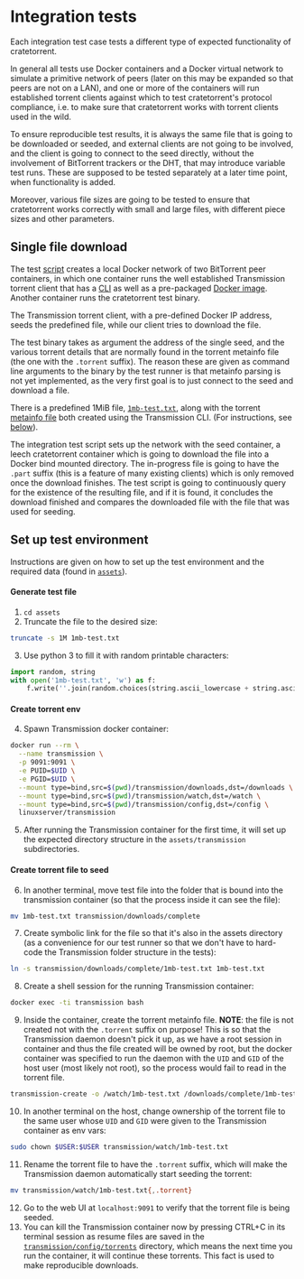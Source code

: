 # Integration tests

Each integration test case tests a different type of expected functionality of
cratetorrent.

In general all tests use Docker containers and a Docker virtual network to
simulate a primitive network of peers (later on this may be expanded so that
peers are not on a LAN), and one or more of the containers will run established
torrent clients against which to test cratetorrent's protocol compliance, i.e.
to make sure that cratetorrent works with torrent clients used in the wild.

To ensure reproducible test results, it is always the same file that is going to
be downloaded or seeded, and external clients are not going to be involved, and
the client is going to connect to the seed directly, without the involvement of
BitTorrent trackers or the DHT, that may introduce variable test runs. These are
supposed to be tested separately at a later time point, when functionality is
added.

Moreover, various file sizes are going to be tested to ensure that
cratetorrent works correctly with small and large files, with different piece
sizes and other parameters.


## Single file download

The test [script](test_single_connection_download.sh) creates a local Docker
network of two BitTorrent peer containers, in which one container runs the well
established Transmission torrent client that has a
[CLI](https://manpages.ubuntu.com/manpages/bionic/man1/transmission-cli.1.html)
as well as a pre-packaged [Docker
image](https://hub.docker.com/r/linuxserver/transmission/). Another container
runs the cratetorrent test binary.

The Transmission torrent client, with a pre-defined Docker IP address, seeds the
predefined file, while our client tries to download the file.

The test binary takes as argument the address of the single seed, and the
various torrent details that are normally found in the torrent metainfo file
(the one with the `.torrent` suffix). The reason these are given as command line
arguments to the binary by the test runner is that metainfo parsing is not yet
implemented, as the very first goal is to just connect to the seed and download
a file.

There is a predefined 1MiB file,
[`1mb-test.txt`](assets/transmission/downloads/completed/1mb-test.txt), along
with the torrent [metainfo file](assets/transmission/watch/1mb-test.txt) both
created using the Transmission CLI. (For instructions, see
[below](#set-up-test-environment)).

The integration test script sets up the network with the seed container, a leech
cratetorrent container which is going to download the file into a Docker bind
mounted directory. The in-progress file is going to have the `.part` suffix
(this is a feature of many existing clients) which is only removed once the
download finishes. The test script is going to continuously query for the
existence of the resulting file, and if it is found, it concludes the download
finished and compares the downloaded file with the file that was used for
seeding.


## Set up test environment

Instructions are given on how to set up the test environment and the required
data (found in [`assets`](assets)).

#### Generate test file
1. `cd assets`
2. Truncate the file to the desired size:
  ```bash
  truncate -s 1M 1mb-test.txt
  ```
3. Use python 3 to fill it with random printable characters:
  ```python
  import random, string
  with open('1mb-test.txt', 'w') as f:
      f.write(''.join(random.choices(string.ascii_lowercase + string.ascii_uppercase + string.digits, k=1048576)))
  ```

#### Create torrent env
4. Spawn Transmission docker container:
  ```bash
  docker run --rm \
    --name transmission \
    -p 9091:9091 \
    -e PUID=$UID \
    -e PGID=$UID \
    --mount type=bind,src=$(pwd)/transmission/downloads,dst=/downloads \
    --mount type=bind,src=$(pwd)/transmission/watch,dst=/watch \
    --mount type=bind,src=$(pwd)/transmission/config,dst=/config \
    linuxserver/transmission
  ```
5. After running the Transmission container for the first time, it will set up
   the expected directory structure in the `assets/transmission`
   subdirectories.

#### Create torrent file to seed
6. In another terminal, move test file into the folder that is bound into the
   transmission container (so that the process inside it can see the file):
  ```bash
  mv 1mb-test.txt transmission/downloads/complete
  ```
7. Create symbolic link for the file so that it's also in the assets directory
   (as a convenience for our test runner so that we don't have to hard-code the
   Transmission folder structure in the tests):
  ```bash
  ln -s transmission/downloads/complete/1mb-test.txt 1mb-test.txt
  ```
8. Create a shell session for the running Transmission container:
  ```bash
  docker exec -ti transmission bash
  ```
9. Inside the container, create the torrent metainfo file. **NOTE**: the file is
   not created not with the `.torrent` suffix on purpose! This is so that the
   Transmission daemon doesn't pick it up, as we have a root session in
   container and thus the file created will be owned by root, but the docker
   container was specified to run the daemon with the `UID` and `GID` of the host
   user (most likely not root), so the process would fail to read in the torrent
   file.
  ```bash
  transmission-create -o /watch/1mb-test.txt /downloads/complete/1mb-test.txt
  ```
10. In another terminal on the host, change ownership of the torrent file to the
   same user whose `UID` and `GID` were given to the Transmission container as
   env vars:
  ```bash
  sudo chown $USER:$USER transmission/watch/1mb-test.txt
  ```
11. Rename the torrent file to have the `.torrent` suffix, which will make the
    Transmission daemon automatically start seeding the torrent:
  ```bash
  mv transmission/watch/1mb-test.txt{,.torrent}
  ```
12. Go to the web UI at `localhost:9091` to verify that the torrent file is being
   seeded.
13. You can kill the Transmission container now by pressing CTRL+C in its
    terminal session as resume files are saved in the
    [`transmission/config/torrents`](`assets/transmission/config/torrents`)
    directory, which means the next time you run the container, it will continue
    these torrents. This fact is used to make reproducible downloads.
